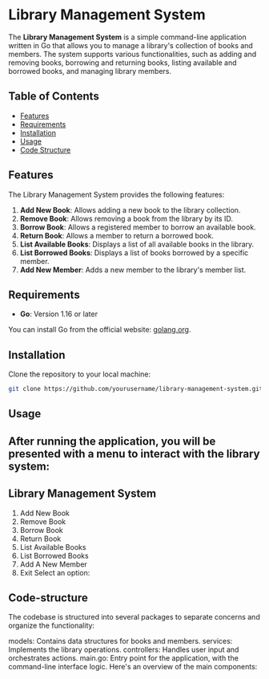 # Library Management System

The **Library Management System** is a simple command-line application written in Go that allows you to manage a library's collection of books and members. The system supports various functionalities, such as adding and removing books, borrowing and returning books, listing available and borrowed books, and managing library members.

## Table of Contents

- [Features](#features)
- [Requirements](#requirements)
- [Installation](#installation)
- [Usage](#usage)
- [Code Structure](#code-structure)

## Features

The Library Management System provides the following features:

1. **Add New Book**: Allows adding a new book to the library collection.
2. **Remove Book**: Allows removing a book from the library by its ID.
3. **Borrow Book**: Allows a registered member to borrow an available book.
4. **Return Book**: Allows a member to return a borrowed book.
5. **List Available Books**: Displays a list of all available books in the library.
6. **List Borrowed Books**: Displays a list of books borrowed by a specific member.
7. **Add New Member**: Adds a new member to the library's member list.

## Requirements

- **Go**: Version 1.16 or later

You can install Go from the official website: [golang.org](https://golang.org/doc/install).

## Installation

Clone the repository to your local machine:

```bash
git clone https://github.com/yourusername/library-management-system.git
```
## Usage
After running the application, you will be presented with a menu to interact with the library system:
--------------------------------------
Library Management System
--------------------------------------
1. Add New Book
2. Remove Book
3. Borrow Book
4. Return Book
5. List Available Books
6. List Borrowed Books
7. Add A New Member
8. Exit
Select an option:


## Code-structure
The codebase is structured into several packages to separate concerns and organize the functionality:

models: Contains data structures for books and members.
services: Implements the library operations.
controllers: Handles user input and orchestrates actions.
main.go: Entry point for the application, with the command-line interface logic.
Here's an overview of the main components:
